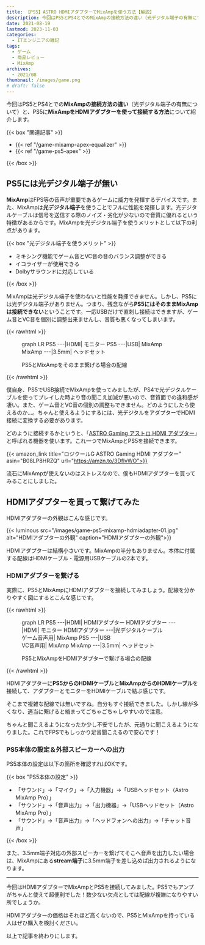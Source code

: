 ```yaml
---
title: 【PS5】ASTRO HDMIアダプターでMixAmpを使う方法【解説】
description: 今回はPS5とPS4とでのMixAmpの接続方法の違い（光デジタル端子の有無について）と、PS5にMixAmpをHDMIアダプターを使って接続する方法について紹介します。
date: 2021-08-19
lastmod: 2023-11-03
categories: 
  - ITエンジニアの雑記
tags: 
  - ゲーム
  - 商品レビュー
  - MixAmp
archives: 
  - 2021/08
thumbnail: /images/game.png
# draft: false
---
```


今回はPS5とPS4とでの**MixAmpの接続方法の違い**（光デジタル端子の有無について）と、PS5に**MixAmpをHDMIアダプターを使って接続する方法**について紹介します。

{{< box "関連記事" >}}
<ul>
<li>{{< ref "/game-mixamp-apex-equalizer" >}}</li>
<li>{{< ref "/game-ps5-apex" >}}</li>
</ul>
{{< /box >}}

## PS5には光デジタル端子が無い

**MixAmp**はFPS等の音声が重要であるゲームに威力を発揮するデバイスです。また、MixAmpは**光デジタル端子**を使うことでフルに性能を発揮します。光デジタルケーブルは信号を送信する際のノイズ・劣化が少ないので音質に優れるという特徴があるからです。MixAmpを光デジタル端子を使うメリットとして以下の利点があります。

{{< box "光デジタル端子を使うメリット" >}}
<ul>
<li>ミキシング機能でゲーム音とVC音の音のバランス調整ができる</li>
<li>イコライザーが使用できる</li>
<li>Dolbyサラウンドに対応している</li>
</ul>
{{< /box >}}

MixAmpは光デジタル端子を使わないと性能を発揮できません。しかし、PS5には光デジタル端子がありません。つまり、残念ながら**PS5にはそのままMixAmpは接続できない**ということです。一応USBだけで直刺し接続はできますが、ゲーム音とVC音を個別に調整出来ませんし、音質も悪くなってしまいます。

{{< rawhtml >}}
  <script src="https://cdn.jsdelivr.net/npm/mermaid/dist/mermaid.min.js"></script>
  <script>mermaid.initialize({startOnLoad: true});</script>
  <figure>
    <div class="mermaid">
    graph LR
      PS5 ---|HDMI| モニター
      PS5 ---|USB| MixAmp
      MixAmp ---|3.5mm| ヘッドセット
    </div>
    <figcaption>
      <p>PS5とMixAmpをそのまま繋げる場合の配線</p>
    </figcaption>
  </figure>
{{< /rawhtml >}}

僕自身、PS5でUSB接続でMixAmpを使ってみましたが、PS4で光デジタルケーブルを使ってプレイした時より音の聞こえ加減が悪いので、音質面での違和感が凄い。また、ゲーム音とVC音の個別の調整もできません。どのようにしたら使えるのか…。ちゃんと使えるようにするには、光デジタルをアダプターでHDMI接続に変換する必要があります。

どのように接続するかというと、「[ASTRO Gaming アストロ HDMI アダプター](https://amzn.to/3DflvWO)」と呼ばれる機器を使います。これ一つでMixAmpとPS5を接続できます。

{{< amazon_link title="ロジクールG ASTRO Gaming HDMI アダプター" asin="B08LP8HRZQ" url="https://amzn.to/3DflvWO">}}

流石にMixAmpが使えないのはストレスなので、僕もHDMIアダプターを買ってみることにしました。

## HDMIアダプターを買って繋げてみた

HDMIアダプターの外観はこんな感じです。

{{< luminous src="/images/game-ps5-mixamp-hdmiadapter-01.jpg" alt="HDMIアダプターの外観" caption="HDMIアダプターの外観">}}

HDMIアダプターは結構小さいです。MixAmpの半分もありません。本体に付属する配線はHDMIケーブル・電源用USBケーブルの2本です。

### HDMIアダプターを繋げる

実際に、PS5とMixAmpにHDMIアダプターを接続してみましょう。配線を分かりやすく図にするとこんな感じです。

{{< rawhtml >}}
  <figure>
    <div class="mermaid">
    graph LR
      PS5 ---|HDMI| HDMIアダプター
      HDMIアダプター ---|HDMI| モニター
      HDMIアダプター ---|光デジタルケーブル<br>ゲーム音声用| MixAmp
      PS5 ---|USB<br>VC音声用| MixAmp
      MixAmp ---|3.5mm| ヘッドセット
    </div>
    <figcaption>
      <p>PS5とMixAmpをHDMIアダプターで繋げる場合の配線</p>
    </figcaption>
  </figure>
{{< /rawhtml >}}

HDMIアダプターに**PS5からのHDMIケーブル**と**MixAmpからのHDMIケーブル**を接続して、アダプターとモニターをHDMIケーブルで結ぶ感じです。

そこまで複雑な配線では無いですね。自分もすぐ接続できました。しかし線が多くなり、適当に繋げると絡まってごちゃごちゃしやすいので注意。

ちゃんと聞こえるようになったか少し不安でしたが、元通りに聞こえるようになりました。これでFPSでもしっかり足音聞こえるので安心です！

### PS5本体の設定＆外部スピーカーへの出力

PS5本体の設定は以下の箇所を確認すればOKです。

{{< box "PS5本体の設定" >}}
<ul>
<li>「サウンド」→「マイク」→「入力機器」→「USBヘッドセット（Astro MixAmp Pro）」</li>
<li>「サウンド」→「音声出力」→「出力機器」→「USBヘッドセット（Astro MixAmp Pro）」</li>
<li>「サウンド」→「音声出力」→「ヘッドフォンへの出力」→「チャット音声」</li>
</ul>
{{< /box >}}

また、3.5mm端子対応の外部スピーカーを繋げてそこへ音声を出力したい場合は、MixAmpにある**stream端子**に3.5mm端子を差し込めば出力されるようになります。

* * *

今回はHDMIアダプターでMixAmpとPS5を接続してみました。PS5でもアンプがちゃんと使えて超便利でした！数少ない欠点としては配線が複雑になりやすい所でしょうか。

HDMIアダプターの価格はそれほど高くないので、PS5とMixAmpを持っている人はぜひ購入を検討ください。

以上で記事を終わりにします。